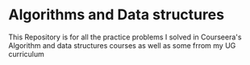 # Algorithms and Data structures
This Repository is for all the practice problems I solved in Courseera's Algorithm and data structures courses as well as some frrom my UG curriculum
